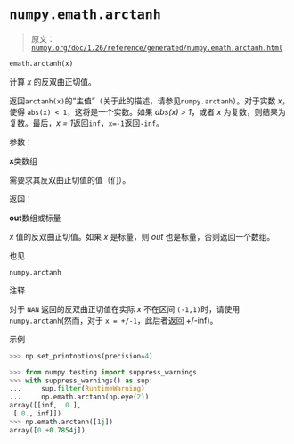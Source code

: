 # `numpy.emath.arctanh`

> 原文：[`numpy.org/doc/1.26/reference/generated/numpy.emath.arctanh.html`](https://numpy.org/doc/1.26/reference/generated/numpy.emath.arctanh.html)

```py
emath.arctanh(x)
```

计算 *x* 的反双曲正切值。

返回``arctanh(x)``的“主值”（关于此的描述，请参见`numpy.arctanh`）。对于实数 *x*，使得 `abs(x) < 1`，这将是一个实数。如果 *abs(x) > 1*，或者 *x* 为复数，则结果为复数。最后，*x = 1*返回``inf``，`x=-1`返回`-inf`。

参数：

**x**类数组

需要求其反双曲正切值的值（们）。

返回：

**out**数组或标量

*x* 值的反双曲正切值。如果 *x* 是标量，则 *out* 也是标量，否则返回一个数组。

也见

`numpy.arctanh`

注释

对于 `NAN` 返回的反双曲正切值在实际 *x* 不在区间 `(-1,1)`时，请使用`numpy.arctanh`(然而，对于 `x = +/-1`，此后者返回 +/-inf)。

示例

```py
>>> np.set_printoptions(precision=4) 
```

```py
>>> from numpy.testing import suppress_warnings
>>> with suppress_warnings() as sup:
...     sup.filter(RuntimeWarning)
...     np.emath.arctanh(np.eye(2))
array([[inf,  0.],
 [ 0., inf]])
>>> np.emath.arctanh([1j])
array([0.+0.7854j]) 
```
